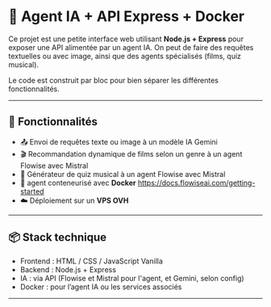 # 🧠 Agent IA + API Express + Docker

Ce projet est une petite interface web utilisant **Node.js + Express** pour exposer une API alimentée par un agent IA. On peut de faire des requêtes textuelles ou avec image, ainsi que des agents spécialisés (films, quiz musical).

Le code est construit par bloc pour bien séparer les différentes fonctionnalités.

---

## 🚀 Fonctionnalités

- 📤 Envoi de requêtes texte ou image à un modèle IA Gemini
- 🎬 Recommandation dynamique de films selon un genre à un agent Flowise avec Mistral
- 🎵 Générateur de quiz musical à un agent Flowise avec Mistral
- 🐳 agent conteneurisé avec **Docker** https://docs.flowiseai.com/getting-started
- ☁️ Déploiement sur un **VPS OVH**

---

## 📦 Stack technique

- Frontend : HTML / CSS / JavaScript Vanilla
- Backend : Node.js + Express
- IA : via API (Flowise et Mistral pour l'agent, et Gemini, selon config)
- Docker : pour l’agent IA ou les services associés

---
